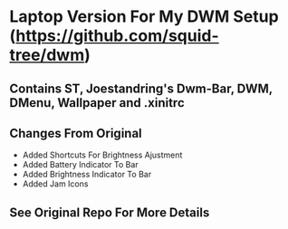 # Laptop Version For My DWM Setup (https://github.com/squid-tree/dwm)

## Contains ST, Joestandring's Dwm-Bar, DWM, DMenu, Wallpaper and .xinitrc

## Changes From Original
* Added Shortcuts For Brightness Ajustment
* Added Battery Indicator To Bar
* Added Brightness Indicator To Bar
* Added Jam Icons 

## See Original Repo For More Details
